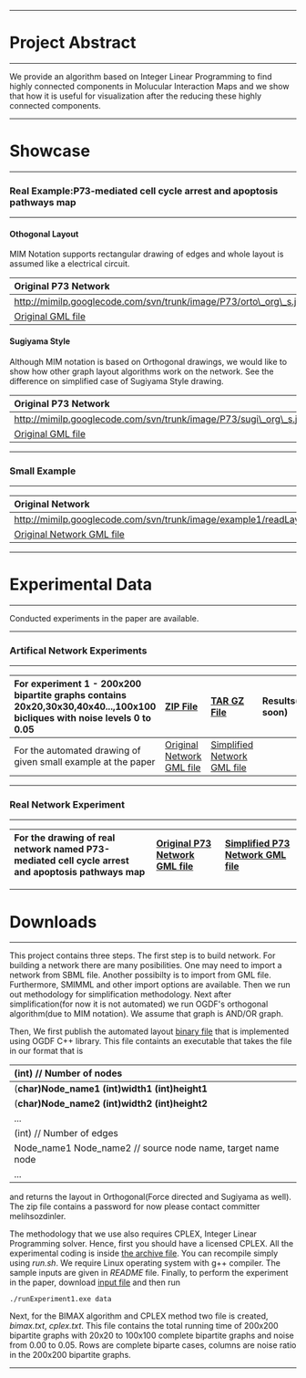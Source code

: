
---

# Project Abstract #

---



We provide an algorithm based on Integer Linear Programming to find highly connected components in Molucular Interaction Maps and we show that how it is useful for visualization after the reducing these highly connected components.


---

# Showcase #

---

### Real Example:P73-mediated cell cycle arrest and apoptosis pathways map ###

---


#### Othogonal Layout ####

MIM Notation supports rectangular drawing of edges and whole layout is assumed like a electrical circuit.

| Original P73 Network | Simplified P73 Network |
|:---------------------|:-----------------------|
| [http://mimilp.googlecode.com/svn/trunk/image/P73/orto\_org\_s.jpg ](http://mimilp.googlecode.com/svn/trunk/image/P73/orto_org.jpg) | [http://mimilp.googlecode.com/svn/trunk/image/P73/orto\_reduced\_s.jpg ](http://mimilp.googlecode.com/svn/trunk/image/P73/orto_reduced.jpg) |
| [Original GML file](http://mimilp.googlecode.com/svn/trunk/data/P73/orto_org.gml) | [Simplifiedb GML file](http://mimilp.googlecode.com/svn/trunk/data/P73/orto_reduced.gml) |

#### Sugiyama Style ####

Although MIM notation is based on Orthogonal drawings, we would like to show how other graph layout algorithms work on the network. See the difference on simplified case of Sugiyama Style drawing.

| Original P73 Network | Simplified P73 Network |
|:---------------------|:-----------------------|
| [http://mimilp.googlecode.com/svn/trunk/image/P73/sugi\_org\_s.jpg ](http://mimilp.googlecode.com/svn/trunk/image/P73/sugi_org.jpg) | [http://mimilp.googlecode.com/svn/trunk/image/P73/sugi\_s.jpg ](http://mimilp.googlecode.com/svn/trunk/image/P73/sugi.jpg) |
| [Original GML file](http://mimilp.googlecode.com/svn/trunk/data/P73/sugi_org.gml) | [Simplified GML file](http://mimilp.googlecode.com/svn/trunk/data/P73/sugi.gml) |


---

### Small Example ###

---


| Original Network | Simplified Network |
|:-----------------|:-------------------|
| [http://mimilp.googlecode.com/svn/trunk/image/example1/readLayoutOriginal\_s.jpg ](http://mimilp.googlecode.com/svn/trunk/image/example1/readLayoutOriginal.jpg) | [http://mimilp.googlecode.com/svn/trunk/image/example1/readLayoutReduced\_s.jpg ](http://mimilp.googlecode.com/svn/trunk/image/example1/readLayoutReduced.jpg) |
| [Original Network GML file](http://mimilp.googlecode.com/svn/trunk/data/example1/readLayoutOriginal.gml) | [Simplified Network GML file](http://mimilp.googlecode.com/svn/trunk/data/example1/readLayoutReduced.gml) |



---

# Experimental Data #

---


Conducted experiments in the paper are available.


---

### Artifical Network Experiments ###

---


| For experiment 1 - 200x200 bipartite graphs contains 20x20,30x30,40x40...,100x100 bicliques with noise levels 0 to 0.05 | [ZIP File](http://mimilp.googlecode.com/svn/trunk/data/experiment1/data.zip) | [TAR GZ File](http://mimilp.googlecode.com/svn/trunk/data/experiment1/data.tar.gz) | Results(available soon) |
|:------------------------------------------------------------------------------------------------------------------------|:-----------------------------------------------------------------------------|:-----------------------------------------------------------------------------------|:------------------------|
| For the automated drawing of given small example at the paper| [Original Network GML file](http://mimilp.googlecode.com/svn/trunk/data/example1/readLayoutOriginal.gml) | [Simplified Network GML file](http://mimilp.googlecode.com/svn/trunk/data/example1/readLayoutReduced.gml) |  |


---

### Real Network Experiment ###

---


| For the drawing of real network named P73-mediated cell cycle arrest and apoptosis pathways map| [Original P73 Network GML file](http://mimilp.googlecode.com/svn/trunk/data/P73/orto_org.gml) | [Simplified P73 Network GML file](http://mimilp.googlecode.com/svn/trunk/data/P73/orto_reduced.gml) |
|:-----------------------------------------------------------------------------------------------|:----------------------------------------------------------------------------------------------|:----------------------------------------------------------------------------------------------------|


---

# Downloads #

---


This project contains three steps. The first step is to build network. For building a network there are many posibilities. One may need to import a network from SBML file. Another possibilty is to import from GML file. Furthermore, SMIMML and other import options are available. Then we run out methodology for simplification methodology. Next after simplification(for now it is not automated) we run OGDF's orthogonal algorithm(due to MIM notation). We assume that graph is AND/OR graph.

Then, We first publish the automated layout [binary file](http://code.google.com/p/mimilp/downloads/detail?name=Automated_Layout_1.0_Win.zip#makechanges) that is implemented using OGDF C++ library. This file containts an executable that takes the file in our format that is

|(int) // Number of nodes|
|:-----------------------|
|(**char)Node\_name1 (int)width1 (int)height1**|
|(**char)Node\_name2 (int)width2 (int)height2**|
|...|
|(int) // Number of edges|
|Node\_name1 Node\_name2 // source node name, target name node|
|...|

and returns the layout in Orthogonal(Force directed and Sugiyama as well). The zip file contains a password for now please contact committer melihsozdinler.

The methodology that we use also requires CPLEX, Integer Linear Programming solver. Hence, first you should have a licensed CPLEX. All the experimental coding is inside
[the archive file](http://code.google.com/p/mimilp/downloads/detail?name=mimilp_1.0_Linux.zip#makechanges). You can recompile simply using _run.sh_. We require Linux operating system with g++ compiler. The sample inputs are given in _README_ file. Finally, to perform the experiment in the paper, download [input file](http://mimilp.googlecode.com/svn/trunk/data/experiment1/data.zip) and then run
```
./runExperiment1.exe data
```

Next, for the BIMAX algorithm and CPLEX method two file is created, _bimax.txt_, _cplex.txt_. This file contains the total running time of 200x200 bipartite graphs
with 20x20 to 100x100 complete bipartite graphs and noise from 0.00 to 0.05. Rows are complete biparte cases, columns are noise ratio in the 200x200 bipartite graphs.


---
